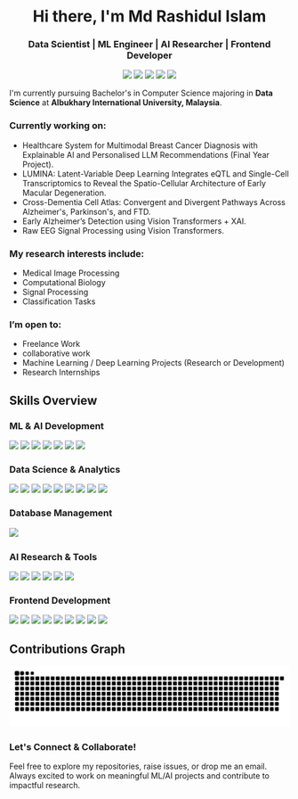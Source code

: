 <h1 align="center">Hi there, I'm Md Rashidul Islam</h1>
<h3 align="center">Data Scientist | ML Engineer | AI Researcher | Frontend Developer</h3>

<p align="center">
  <a href="https://mrirashid.tech/" target="_blank"><img src="https://img.shields.io/badge/Portfolio-0078D4?style=flat&logo=Google-Chrome&logoColor=white" /></a>
  <a href="mailto:mdrashidul.islam@student.aiu.edu.my" target="_blank"><img src="https://img.shields.io/badge/Email-D14836?style=flat&logo=Gmail&logoColor=white" /></a>
  <a href="https://linkedin.com/in/mrirashid" target="_blank"><img src="https://img.shields.io/badge/🔗 LinkedIn-0A66C2?style=flat&logo=Linkedin&logoColor=white" /></a>
  <a href="https://scholar.google.com/citations?user=cKYsD0kAAAAJ&hl=en" target="_blank"><img src="https://img.shields.io/badge/Google Scholar-4285F4?style=flat&logo=Google-Scholar&logoColor=white" /></a>
  <a href="https://www.researchgate.net/profile/Md-Islam-2920?ev=hdr_xprf" target="_blank"><img src="https://img.shields.io/badge/ResearchGate-00CCBB?style=flat&logo=ResearchGate&logoColor=white" /></a>
</p>


I'm currently pursuing Bachelor's in Computer Science majoring in **Data Science** at **Albukhary International University, Malaysia**.

### Currently working on:
- Healthcare System for Multimodal Breast Cancer Diagnosis with Explainable AI and Personalised LLM Recommendations (Final Year Project).
- LUMINA: Latent-Variable Deep Learning Integrates eQTL and Single-Cell Transcriptomics to Reveal the Spatio-Cellular Architecture of Early Macular Degeneration.
- Cross-Dementia Cell Atlas: Convergent and Divergent Pathways Across Alzheimer's, Parkinson's, and FTD.
- Early Alzheimer’s Detection using Vision Transformers + XAI.
- Raw EEG Signal Processing using Vision Transformers. 
### My research interests include:
- Medical Image Processing  
- Computational Biology  
- Signal Processing  
- Classification Tasks  

### I’m open to:
- Freelance Work
-  collaborative work  
- Machine Learning / Deep Learning Projects (Research or Development)  
- Research Internships
  
## Skills Overview

### ML & AI Development
<p>
  <img src="https://img.shields.io/badge/TensorFlow-FF6F00?style=flat&logo=TensorFlow&logoColor=white" />
  <img src="https://img.shields.io/badge/PyTorch-EE4C2C?style=flat&logo=PyTorch&logoColor=white" />
  <img src="https://img.shields.io/badge/HuggingFace-FFD21F?style=flat&logo=HuggingFace&logoColor=black" />
  <img src="https://img.shields.io/badge/MLflow-0194E2?style=flat&logo=MLflow&logoColor=white" />
  <img src="https://img.shields.io/badge/Docker-2496ED?style=flat&logo=Docker&logoColor=white" />
  <img src="https://img.shields.io/badge/Flask-000000?style=flat&logo=Flask&logoColor=white" />
  <img src="https://img.shields.io/badge/Streamlit-FF4B4B?style=flat&logo=Streamlit&logoColor=white" />
</p>

### Data Science & Analytics
<p>
  <img src="https://img.shields.io/badge/Python-3776AB?style=flat&logo=Python&logoColor=white" />
  <img src="https://img.shields.io/badge/R-276DC3?style=flat&logo=R&logoColor=white" />
  <img src="https://img.shields.io/badge/Pandas-150458?style=flat&logo=Pandas&logoColor=white" />
  <img src="https://img.shields.io/badge/NumPy-013243?style=flat&logo=NumPy&logoColor=white" />
  <img src="https://img.shields.io/badge/Seaborn-3776AB?style=flat&logo=Seaborn&logoColor=white" />
  <img src="https://img.shields.io/badge/Matplotlib-11557C?style=flat&logo=Matplotlib&logoColor=white" />
  <img src="https://img.shields.io/badge/ScikitLearn-F7931E?style=flat&logo=scikit-learn&logoColor=white" />
  <img src="https://img.shields.io/badge/Tableau-E97627?style=flat&logo=Tableau&logoColor=white" />
  <img src="https://img.shields.io/badge/PowerBI-F2C811?style=flat&logo=PowerBI&logoColor=black" />
</p>

### Database Management
<p>
  <img src="https://img.shields.io/badge/MySQL-4479A1?style=flat&logo=MySQL&logoColor=white" />
</p>

### AI Research & Tools
<p>
  <img src="https://img.shields.io/badge/LaTeX-008080?style=flat&logo=LaTeX&logoColor=white" />
  <img src="https://img.shields.io/badge/Mendeley-A61F23?style=flat" />
  <img src="https://img.shields.io/badge/Overleaf-47A141?style=flat&logo=Overleaf&logoColor=white" />
  <img src="https://img.shields.io/badge/Word-2B579A?style=flat&logo=Microsoft-Word&logoColor=white" />
  <img src="https://img.shields.io/badge/PowerPoint-B7472A?style=flat&logo=Microsoft-PowerPoint&logoColor=white" />
  <img src="https://img.shields.io/badge/Canva-00C4CC?style=flat&logo=Canva&logoColor=white" />
</p>

### Frontend Development
<p>
  <img src="https://img.shields.io/badge/HTML5-E34F26?style=flat&logo=HTML5&logoColor=white" />
  <img src="https://img.shields.io/badge/CSS3-1572B6?style=flat&logo=CSS3&logoColor=white" />
  <img src="https://img.shields.io/badge/JavaScript-F7DF1E?style=flat&logo=JavaScript&logoColor=black" />
  <img src="https://img.shields.io/badge/Bootstrap-7952B3?style=flat&logo=Bootstrap&logoColor=white" />
  <img src="https://img.shields.io/badge/Tailwind-38B2AC?style=flat&logo=TailwindCSS&logoColor=white" />
  <img src="https://img.shields.io/badge/React-61DAFB?style=flat&logo=React&logoColor=black" />
  <img src="https://img.shields.io/badge/Node.js-339933?style=flat&logo=Node.js&logoColor=white" />
  <img src="https://img.shields.io/badge/Netlify-00C7B7?style=flat&logo=Netlify&logoColor=white" />
  <img src="https://img.shields.io/badge/Vercel-000000?style=flat&logo=Vercel&logoColor=white" />
</p>

## Contributions Graph

<p align="center">
  <picture>
    <source media="(prefers-color-scheme: dark)" srcset="https://raw.githubusercontent.com/7oSkaaa/7oSkaaa/output/github-contribution-grid-snake-dark.svg">
    <source media="(prefers-color-scheme: light)" srcset="https://raw.githubusercontent.com/7oSkaaa/7oSkaaa/output/github-contribution-grid-snake.svg">
    <img alt="github contribution grid snake animation" src="https://raw.githubusercontent.com/7oSkaaa/7oSkaaa/output/github-contribution-grid-snake.svg">
  </picture>
</p>

<h3>Let's Connect & Collaborate!</h3> 
Feel free to explore my repositories, raise issues, or drop me an email. Always excited to work on meaningful ML/AI projects and contribute to impactful research.


